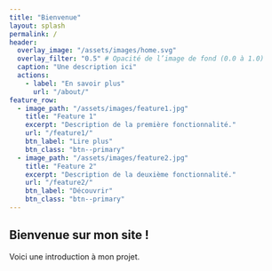 ```yaml
---
title: "Bienvenue"
layout: splash
permalink: /
header:
  overlay_image: "/assets/images/home.svg"
  overlay_filter: "0.5" # Opacité de l’image de fond (0.0 à 1.0)
  caption: "Une description ici"
  actions:
    - label: "En savoir plus"
      url: "/about/"
feature_row:
  - image_path: "/assets/images/feature1.jpg"
    title: "Feature 1"
    excerpt: "Description de la première fonctionnalité."
    url: "/feature1/"
    btn_label: "Lire plus"
    btn_class: "btn--primary"
  - image_path: "/assets/images/feature2.jpg"
    title: "Feature 2"
    excerpt: "Description de la deuxième fonctionnalité."
    url: "/feature2/"
    btn_label: "Découvrir"
    btn_class: "btn--primary"
---
```


## Bienvenue sur mon site !
Voici une introduction à mon projet.